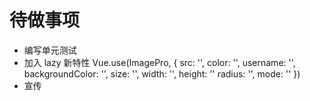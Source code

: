 # 待做事项

- 编写单元测试
- 加入 lazy 新特性
  Vue.use(ImagePro, {
  src: '',
  color: '',
  username: '',
  backgroundColor: '',
  size: '',
  width: '',
  height: ''
  radius: '',
  mode: ''
  })
- 宣传
